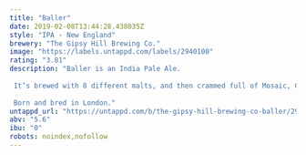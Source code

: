 ```yaml
---
title: "Baller"
date: 2019-02-08T13:44:28.438035Z
style: "IPA - New England"
brewery: "The Gipsy Hill Brewing Co."
image: "https://labels.untappd.com/labels/2940100"
rating: "3.81"
description: "Baller is an India Pale Ale.  It’s brewed with 8 different malts, and then crammed full of Mosaic, Citra and Ekuanot hops. It’s a big punchy, juicy hop bomb.  Born and bred in London."
untappd_url: "https://untappd.com/b/the-gipsy-hill-brewing-co-baller/2940100"
abv: "5.6"
ibu: "0"
robots: noindex,nofollow
---
```

